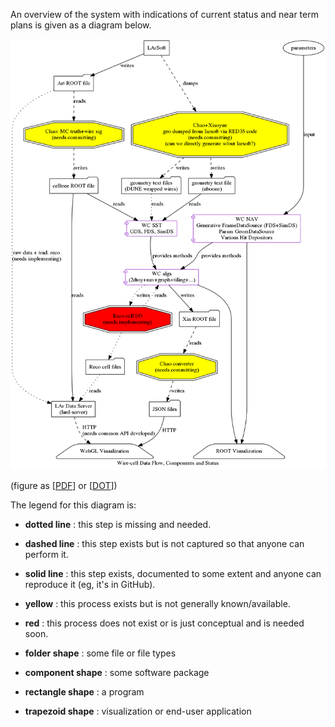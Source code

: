 An overview of the system with indications of current status and near
term plans is given as a diagram below.

![ecosystem](../img/ecosystem-data.png)

(figure as [[PDF](../img/ecosystem-data.pdf)] or [[DOT](../img/ecosystem-data.dot)])

The legend for this diagram is:

- **dotted line**
:   this step is missing and needed.

- **dashed line**
:   this step exists but is not captured so that anyone can perform it.

- **solid line**
:   this step exists, documented to some extent and anyone can reproduce it (eg, it's in GitHub).

- **yellow**
:   this process exists but is not generally known/available.

- **red**
:   this process does not exist or is just conceptual and is needed soon.

- **folder shape**
:   some file or file types

- **component shape**
:   some software package

- **rectangle shape**
:   a program

- **trapezoid shape**
:   visualization or end-user application



